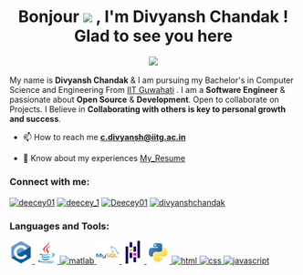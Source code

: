 <h1 align="center">Bonjour <img src="https://github.com/TheDudeThatCode/TheDudeThatCode/blob/master/Assets/Hi.gif"  height="29px"> , I'm Divyansh Chandak ! Glad to see you here </h1>
<p align="center">
  
   <img src="https://readme-typing-svg.herokuapp.com/?color=%23E22FE4&center=true&width=300&height=45&lines=Learning+Development;Machine+Learning;C+o+d+i+n+g+i+s+L+O+v+e;Exchanging+Knowledge;Nice+to+meet+you+...">

</p>

My name is **Divyansh Chandak** & I am pursuing my Bachelor's in Computer Science and Engineering From [IIT Guwahati](https://www.iitg.ac.in/) . I am a **Software Engineer** & passionate about **Open Source** & **Development**. Open to collaborate on Projects. I Believe in **Collaborating with others is key to personal growth and success**.  

- 📫 How to reach me **c.divyansh@iitg.ac.in**

- 📄 Know about my experiences [My_Resume](https://drive.google.com/file/d/1gsrL2rZvEoDPxKX2-dimUn4NsZg74tI9/view?usp=sharing)
<h3 align="left">Connect with me:</h3>
<p align="left">
<a href="https://instagram.com/deecey01" target="blank"><img align="center" src="https://raw.githubusercontent.com/rahuldkjain/github-profile-readme-generator/master/src/images/icons/Social/instagram.svg" alt="deecey01" height="30" width="40" /></a>
<a href="https://www.codechef.com/users/deecey_1" target="blank"><img align="center" src="https://cdn.jsdelivr.net/npm/simple-icons@3.1.0/icons/codechef.svg" alt="deecey_1" height="30" width="40" /></a>
<a href="https://codeforces.com/profile/Deecey01" target="blank"><img align="center" src="https://cdn.iconscout.com/icon/free/png-256/code-forces-3628695-3029920.png" alt="Deecey01" height="30" width="40" /></a>
<a href="https://www.linkedin.com/in/divyansh-chandak-2b23b2250/" target="blank"><img align="center" src="https://www.freepnglogos.com/uploads/linkedin-in-logo-png-1.png" alt="divyanshchandak" height="30" width="40" /></a>
</p>
<h3 align="left">Languages and Tools:</h3>

<a href="https://www.cprogramming.com/" target="_blank" rel="noreferrer"> <img src="https://raw.githubusercontent.com/devicons/devicon/master/icons/c/c-original.svg" alt="c" width="40" height="40"/> </a> 
<a href="https://www.java.com" target="_blank" rel="noreferrer"> <img src="https://raw.githubusercontent.com/devicons/devicon/master/icons/java/java-original.svg" alt="java" width="40" height="40"/> </a>  <a href="https://www.mathworks.com/" target="_blank" rel="noreferrer"> <img src="https://upload.wikimedia.org/wikipedia/commons/2/21/Matlab_Logo.png" alt="matlab" width="40" height="40"/> </a> 
<a href="https://www.mysql.com/" target="_blank" rel="noreferrer"> <img src="https://raw.githubusercontent.com/devicons/devicon/master/icons/mysql/mysql-original-wordmark.svg" alt="mysql" width="40" height="40"/> </a> 
<a href="https://pandas.pydata.org/" target="_blank" rel="noreferrer"> <img src="https://raw.githubusercontent.com/devicons/devicon/2ae2a900d2f041da66e950e4d48052658d850630/icons/pandas/pandas-original.svg" alt="pandas" width="40" height="40"/> </a> 
<a href="https://www.python.org" target="_blank" rel="noreferrer"> <img src="https://raw.githubusercontent.com/devicons/devicon/master/icons/python/python-original.svg" alt="python" width="40" height="40"/> </a> 
<a href="https://www.html.com" target="_blank" rel="noreferrer"> <img src="https://cdn.pixabay.com/photo/2017/08/05/11/16/logo-2582748_1280.png" alt="html" width="40" height="40"/> </a>
<a href="https://www.html.com" target="_blank" rel="noreferrer"> <img src="https://upload.wikimedia.org/wikipedia/commons/thumb/d/d5/CSS3_logo_and_wordmark.svg/1200px-CSS3_logo_and_wordmark.svg.png" alt="css" width="40" height="40"/> </a>
<a href="https://www.javascript.com" target="_blank" rel="noreferrer"> <img src="https://static.javatpoint.com/images/javascript/javascript_logo.png" alt="javascript" width="40" height="40"/> </a>
 

</p>
<h1>
  </h1>
<br/>
